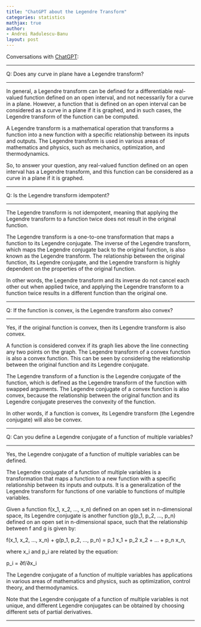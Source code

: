 ```yaml
---
title: "ChatGPT about the Legendre Transform"
categories: statistics
mathjax: true
author:
- Andrei Radulescu-Banu
layout: post
---
```


Conversations with [ChatGPT](https://openai.com/blog/chatgpt/):

---

Q: Does any curve in plane have a Legendre transform?

---

In general, a Legendre transform can be defined for a differentiable real-valued function defined on an open interval, and not necessarily for a curve in a plane. However, a function that is defined on an open interval can be considered as a curve in a plane if it is graphed, and in such cases, the Legendre transform of the function can be computed.

A Legendre transform is a mathematical operation that transforms a function into a new function with a specific relationship between its inputs and outputs. The Legendre transform is used in various areas of mathematics and physics, such as mechanics, optimization, and thermodynamics.

So, to answer your question, any real-valued function defined on an open interval has a Legendre transform, and this function can be considered as a curve in a plane if it is graphed.

---

Q: Is the Legendre transform idempotent?

---

The Legendre transform is not idempotent, meaning that applying the Legendre transform to a function twice does not result in the original function.

The Legendre transform is a one-to-one transformation that maps a function to its Legendre conjugate. The inverse of the Legendre transform, which maps the Legendre conjugate back to the original function, is also known as the Legendre transform. The relationship between the original function, its Legendre conjugate, and the Legendre transform is highly dependent on the properties of the original function.

In other words, the Legendre transform and its inverse do not cancel each other out when applied twice, and applying the Legendre transform to a function twice results in a different function than the original one.

---

Q: If the function is convex, is the Legendre transform also convex?

---

Yes, if the original function is convex, then its Legendre transform is also convex.

A function is considered convex if its graph lies above the line connecting any two points on the graph. The Legendre transform of a convex function is also a convex function. This can be seen by considering the relationship between the original function and its Legendre conjugate.

The Legendre transform of a function is the Legendre conjugate of the function, which is defined as the Legendre transform of the function with swapped arguments. The Legendre conjugate of a convex function is also convex, because the relationship between the original function and its Legendre conjugate preserves the convexity of the function.

In other words, if a function is convex, its Legendre transform (the Legendre conjugate) will also be convex.

---

Q: Can you define a Legendre conjugate of a function of multiple variables?

---

Yes, the Legendre conjugate of a function of multiple variables can be defined.

The Legendre conjugate of a function of multiple variables is a transformation that maps a function to a new function with a specific relationship between its inputs and outputs. It is a generalization of the Legendre transform for functions of one variable to functions of multiple variables.

Given a function f(x_1, x_2, ..., x_n) defined on an open set in n-dimensional space, its Legendre conjugate is another function g(p_1, p_2, ..., p_n) defined on an open set in n-dimensional space, such that the relationship between f and g is given by:

f(x_1, x_2, ..., x_n) + g(p_1, p_2, ..., p_n) = p_1 x_1 + p_2 x_2 + ... + p_n x_n,

where x_i and p_i are related by the equation:

p_i = ∂f/∂x_i

The Legendre conjugate of a function of multiple variables has applications in various areas of mathematics and physics, such as optimization, control theory, and thermodynamics.

Note that the Legendre conjugate of a function of multiple variables is not unique, and different Legendre conjugates can be obtained by choosing different sets of partial derivatives.

---